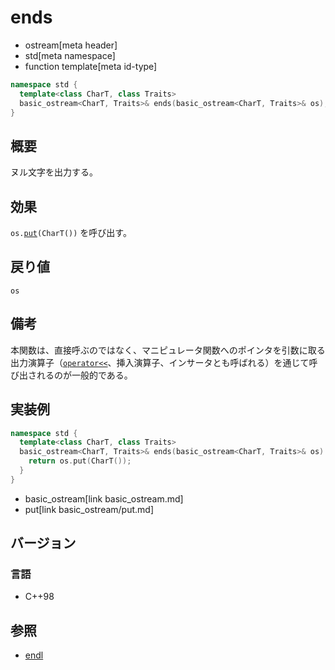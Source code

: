 # ends
* ostream[meta header]
* std[meta namespace]
* function template[meta id-type]

```cpp
namespace std {
  template<class CharT, class Traits>
  basic_ostream<CharT, Traits>& ends(basic_ostream<CharT, Traits>& os);
}
```

## 概要
ヌル文字を出力する。

## 効果
`os.`[`put`](basic_ostream/put.md)`(CharT())` を呼び出す。

## 戻り値
`os`

## 備考
本関数は、直接呼ぶのではなく、マニピュレータ関数へのポインタを引数に取る出力演算子（[`operator<<`](basic_ostream/op_ostream.md)、挿入演算子、インサータとも呼ばれる）を通じて呼び出されるのが一般的である。

## 実装例
```cpp
namespace std {
  template<class CharT, class Traits>
  basic_ostream<CharT, Traits>& ends(basic_ostream<CharT, Traits>& os) {
    return os.put(CharT());
  }
}
```
* basic_ostream[link basic_ostream.md]
* put[link basic_ostream/put.md]

## バージョン
### 言語
- C++98

## 参照
- [endl](endl.md)
